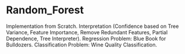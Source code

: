 # Random_Forest
Implementation from Scratch.
Interpretation (Confidence based on Tree Variance, Feature Importance, Remove Redundant Features, Partial Dependence, Tree Interpreter). 
Regression Problem: Blue Book for Bulldozers. 
Classification Problem: Wine Quality Classification.
